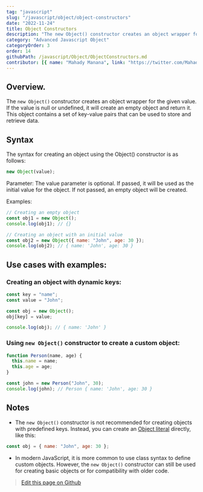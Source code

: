 ```yaml
---
tag: "javascript"
slug: "/javascript/object/object-constructors"
date: "2022-11-24"
title: Object Constructors
description: "The new Object() constructor creates an object wrapper for the given value."
category: "Advanced Javascript Object"
categoryOrder: 3
order: 14
githubPath: /javascript/Object/ObjectConstructors.md
contributor: [{ name: "Mahady Manana", link: "https://twitter.com/MahadyManana" }]
---
```


## Overview.

The `new Object()` constructor creates an object wrapper for the given value. If the value is null or undefined, it will create an empty object and return it. This object contains a set of key-value pairs that can be used to store and retrieve data.

## Syntax

The syntax for creating an object using the Object() constructor is as follows:

```javascript
new Object(value);
```

Parameter:
The value parameter is optional. If passed, it will be used as the initial value for the object. If not passed, an empty object will be created.

Examples:

```javascript
// Creating an empty object
const obj1 = new Object();
console.log(obj1); // {}

// Creating an object with an initial value
const obj2 = new Object({ name: "John", age: 30 });
console.log(obj2); // { name: 'John', age: 30 }
```

## Use cases with examples:

### Creating an object with dynamic keys:

```javascript
const key = "name";
const value = "John";

const obj = new Object();
obj[key] = value;

console.log(obj); // { name: 'John' }
```

### Using `new Object()` constructor to create a custom object:

```javascript
function Person(name, age) {
  this.name = name;
  this.age = age;
}

const john = new Person("John", 30);
console.log(john); // Person { name: 'John', age: 30 }
```

## Notes

- The `new Object()` constructor is not recommended for creating objects with predefined keys. Instead, you can create an [Object literal](/javascript/object/object-literals/) directly, like this:

```javascript
const obj = { name: "John", age: 30 };
```

- In modern JavaScript, it is more common to use class syntax to define custom objects. However, the `new Object()` constructor can still be used for creating basic objects or for compatibility with older code.

> <a href="https://github.com/mahady-manana/betatuto-docs/tree/main/docs/javascript/Object/ObjectConstructors.md}" target="_blank">Edit this page on Github</a>
